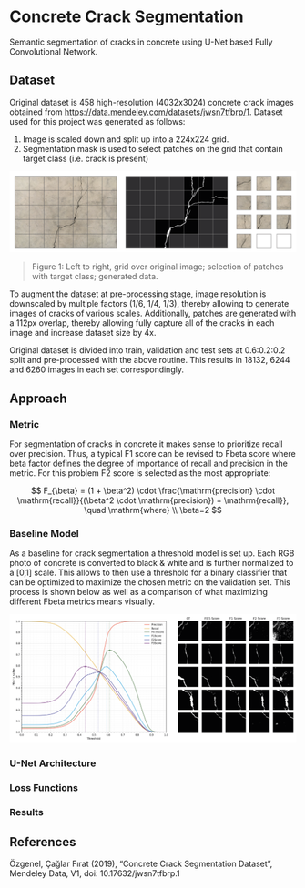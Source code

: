 # Concrete Crack Segmentation
Semantic segmentation of cracks in concrete using U-Net based Fully Convolutional Network.


## Dataset
Original dataset is 458 high-resolution (4032x3024) concrete crack images obtained from https://data.mendeley.com/datasets/jwsn7tfbrp/1. Dataset used for this project was generated as follows:
1. Image is scaled down and split up into a 224x224 grid.
2. Segmentation mask is used to select patches on the grid that contain target class (i.e. crack is present)

![Pre-processing of the original dataset downscaled by a factor of 0.5](./aux/data_preprocessing_example.png)
> Figure 1: Left to right, grid over original image; selection of patches with target class; generated data.

To augment the dataset at pre-processing stage, image resolution is downscaled by multiple factors (1/6, 1/4, 1/3), thereby allowing to generate images of cracks of various scales. Additionally, patches are generated with a 112px overlap, thereby allowing fully capture all of the cracks in each image and increase dataset size by 4x.

Original dataset is divided into train, validation and test sets at 0.6:0.2:0.2 split and pre-processed with the above routine. This results in 18132, 6244 and 6260 images in each set correspondingly.

## Approach

### Metric
For segmentation of cracks in concrete it makes sense to prioritize recall over precision. Thus, a typical F1 score can be revised to Fbeta score where beta factor defines the degree of importance of recall and precision in the metric. For this problem F2 score is selected as the most appropriate:

$$
F_{\beta} = (1 + \beta^2) \cdot \frac{\mathrm{precision} \cdot \mathrm{recall}}{(\beta^2 \cdot \mathrm{precision}) + \mathrm{recall}}, \quad \mathrm{where} \\ \beta=2
$$


### Baseline Model
As a baseline for crack segmentation a threshold model is set up. Each RGB photo of concrete is converted to black & white and is further normalized to a [0,1] scale. This allows to then use a threshold for a binary classifier that can be optimized to maximize the chosen metric on the validation set. This process is shown below as well as a comparison of what maximizing different Fbeta metrics means visually.

![Comparisonn of various Fbeta metrics for the threshold method](./aux/threshold_method.png)

### U-Net Architecture


### Loss Functions


### Results

## References

Özgenel, Çağlar Fırat (2019), 
“Concrete Crack Segmentation Dataset”, 
Mendeley Data, V1, doi: 10.17632/jwsn7tfbrp.1



